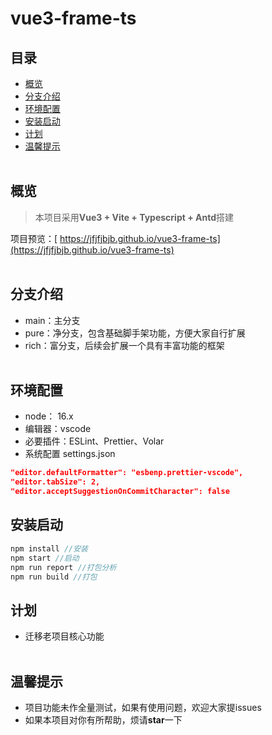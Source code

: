 
# vue3-frame-ts

## 目录
- [概览](#概览)
- [分支介绍](#分支介绍)
- [环境配置](#环境配置)
- [安装启动](#安装启动)
- [计划](#计划)
- [温馨提示](#温馨提示)
<br/><br/>

## 概览
> 本项目采用**Vue3 + Vite + Typescript + Antd**搭建<br/>

项目预览：[ https://jfjfjbjb.github.io/vue3-frame-ts](https://jfjfjbjb.github.io/vue3-frame-ts)
<br/><br/>

## 分支介绍
 - main：主分支
 - pure：净分支，包含基础脚手架功能，方便大家自行扩展
 - rich：富分支，后续会扩展一个具有丰富功能的框架
<br/><br/>

## 环境配置
 - node： 16.x
 - 编辑器：vscode
 - 必要插件：ESLint、Prettier、Volar
 - 系统配置 settings.json
```json
"editor.defaultFormatter": "esbenp.prettier-vscode",
"editor.tabSize": 2,
"editor.acceptSuggestionOnCommitCharacter": false
```

## 安装启动
```js
npm install //安装
npm start //启动
npm run report //打包分析
npm run build //打包
```

## 计划
 - 迁移老项目核心功能
<br/><br/>

## 温馨提示
 - 项目功能未作全量测试，如果有使用问题，欢迎大家提issues
 - 如果本项目对你有所帮助，烦请**star**一下
<br/><br/>




